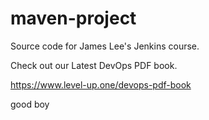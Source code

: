 # maven-project
Source code for James Lee's Jenkins course.

Check out our Latest DevOps PDF book.

https://www.level-up.one/devops-pdf-book

good boy
